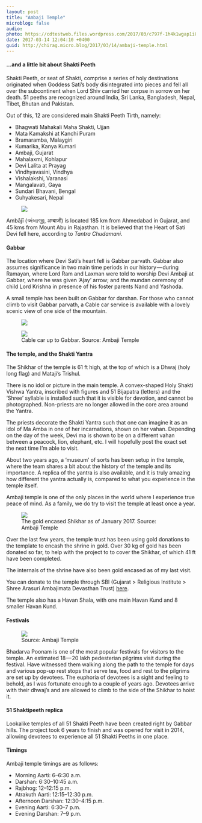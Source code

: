 ```yaml
---
layout: post
title: "Ambaji Temple"
microblog: false
audio: 
photo: https://cdtestweb.files.wordpress.com/2017/03/c797f-1h4k1wgap1i81hv_ano9kza2x.jpeg
date: 2017-03-14 12:04:10 +0400
guid: http://chirag.micro.blog/2017/03/14/ambaji-temple.html
---
```

<h4>…and a little bit about Shakti Peeth</h4>
<p>Shakti Peeth, or seat of Shakti, comprise a series of holy destinations originated when Goddess Sati’s body disintegrated into pieces and fell all over the subcontinent when Lord Shiv carried her corpse in sorrow on her death. 51 peeths are recognized around India, Sri Lanka, Bangladesh, Nepal, Tibet, Bhutan and Pakistan.</p>
<p>Out of this, 12 are considered main Shakti Peeth Tirth, namely:</p>
<ul>
<li>Bhagwati Mahakali Maha Shakti, Ujjan</li>
<li>Mata Kamakshi at Kanchi Puram</li>
<li>Bramaramba, Malaygiri</li>
<li>Kumarika, Kanya Kumari</li>
<li>Ambaji, Gujarat</li>
<li>Mahalaxmi, Kohlapur</li>
<li>Devi Lalita at Prayag</li>
<li>Vindhyavasini, Vindhya</li>
<li>Vishalakshi, Varanasi</li>
<li>Mangalavati, Gaya</li>
<li>Sundari Bhavani, Bengal</li>
<li>Guhyakesari, Nepal</li>
</ul>
<figure>

<img src="https://cdtestweb.files.wordpress.com/2017/03/11bd1-1aganghpx5vftrv_roweuua2x.jpeg">
</figure><p>Ambājī (અંબાજી, अम्बाजी) is located 185 km from Ahmedabad in Gujarat, and 45 kms from Mount Abu in Rajasthan. It is believed that the Heart of Sati Devi fell here, according to <em>Tantra Chudamani</em>.</p>
<h4>Gabbar</h4>
<p>The location where Devi Sati’s heart fell is Gabbar parvath. Gabbar also assumes significance in two main time periods in our history — during Ramayan, where Lord Ram and Laxman were told to worship Devi Ambaji at Gabbar, where he was given ‘Ajay’ arrow; and the mundan ceremony of child Lord Krishna in presence of his foster parents Nand and Yashoda.</p>
<p>A small temple has been built on Gabbar for darshan. For those who cannot climb to visit Gabbar parvath, a Cable car service is available with a lovely scenic view of one side of the mountain.</p>


<figure>

<img src="https://cdtestweb.files.wordpress.com/2017/03/b0f43-1-9ig5u1ji534urn7kufmow2x.jpeg">
</figure><figure class="wp-caption">

<img src="https://cdtestweb.files.wordpress.com/2017/03/f3485-1ylgk8jbr7nviczizgfnxpg2x.jpeg">

<figcaption class="wp-caption-text">Cable car up to Gabbar. Source: Ambaji Temple</figcaption></figure>


<h4>The temple, and the Shakti Yantra</h4>
<p>The Shikhar of the temple is 61 ft high, at the top of which is a Dhwaj (holy long flag) and Mataji’s Trishul.</p>
<p>There is no idol or picture in the main temple. A convex-shaped Holy Shakti Vishwa Yantra, inscribed with figures and 51 Bijapatra (letters) and the ‘Shree’ syllable is installed such that it is visible for devotion, and cannot be photographed. Non-priests are no longer allowed in the core area around the Yantra.</p>
<p>The priests decorate the Shakti Yantra such that one can imagine it as an idol of Ma Amba in one of her incarnations, shown on her vahan. Depending on the day of the week, Devi ma is shown to be on a different vahan between a peacock, lion, elephant, etc. I will hopefully post the exact set the next time I’m able to visit.</p>
<p>About two years ago, a ‘museum’ of sorts has been setup in the temple, where the team shares a bit about the history of the temple and its importance. A replica of the yantra is also available, and it is truly amazing how different the yantra actually is, compared to what you experience in the temple itself.</p>
<p>Ambaji temple is one of the only places in the world where I experience true peace of mind. As a family, we do try to visit the temple at least once a year.</p>
<figure class="wp-caption">

<img src="https://cdtestweb.files.wordpress.com/2017/03/f46b5-1mqgeywa5cwpa_xfcfpxmza2x.jpeg">

<figcaption class="wp-caption-text">The gold encased Shikhar as of January 2017. Source: Ambaji Temple</figcaption></figure><p>Over the last few years, the temple trust has been using gold donations to the template to encash the shrine in gold. Over 30 kg of gold has been donated so far, to help with the project to to cover the Shikhar, of which 41 ft have been completed.</p>
<p>The internals of the shrine have also been gold encased as of my last visit.</p>
<p>You can donate to the temple through SBI (Gujarat &gt; Religious Institute &gt; Shree Arasuri Ambajimata Devasthan Trust) <a href="https://www.onlinesbi.com/prelogin/institutiontypedisplay.htm" target="_blank">here</a>.</p>
<p>The temple also has a Havan Shala, with one main Havan Kund and 8 smaller Havan Kund.</p>
<h4>Festivals</h4>
<figure class="wp-caption">

<img src="https://cdtestweb.files.wordpress.com/2017/03/c797f-1h4k1wgap1i81hv_ano9kza2x.jpeg">

<figcaption class="wp-caption-text">Source: Ambaji Temple</figcaption></figure><p>Bhadarva Poonam is one of the most popular festivals for visitors to the temple. An estimated 18 — 20 lakh pedesterian pilgrims visit during the festival. Have witnessed them walking along the path to the temple for days and various pop-up rest stops that serve tea, food and rest to the pilgrims are set up by devotees. The euphoria of devotees is a sight and feeling to behold, as I was fortunate enough to a couple of years ago. Devotees arrive with their dhwaj’s and are allowed to climb to the side of the Shikhar to hoist it.</p>
<h4>51 Shaktipeeth replica</h4>
<p>Lookalike temples of all 51 Shakti Peeth have been created right by Gabbar hills. The project took 6 years to finish and was opened for visit in 2014, allowing devotees to experience all 51 Shakti Peeths in one place.</p>
<h4>Timings</h4>
<p>Ambaji temple timings are as follows:</p>
<ul>
<li>Morning Aarti: 6–6:30 a.m.</li>
<li>Darshan: 6:30–10:45 a.m.</li>
<li>Rajbhog: 12–12:15 p.m.</li>
<li>Atrakuth Aarti: 12:15–12:30 p.m.</li>
<li>Afternoon Darshan: 12:30–4:15 p.m.</li>
<li>Evening Aarti: 6:30–7 p.m.</li>
<li>Evening Darshan: 7–9 p.m.</li>
</ul>
